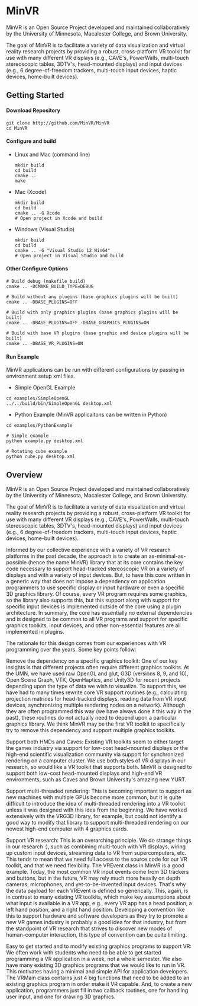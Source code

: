 # MinVR

MinVR is an Open Source Project developed and maintained collaboratively by the University of Minnesota, Macalester College, and Brown University.

The goal of MinVR is to facilitate a variety of data visualization and virtual reality research projects by providing a robust, cross-platform VR toolkit for use with many different VR displays (e.g., CAVE's, PowerWalls, multi-touch stereoscopic tables, 3DTV's, head-mounted displays) and input devices (e.g., 6 degree-of-freedom trackers, multi-touch input devices, haptic devices, home-built devices).

## Getting Started

#### Download Repository

  ```
  git clone http://github.com/MinVR/MinVR
  cd MinVR
  ```
  
#### Configure and build

* Linux and Mac (command line)

    ```
    mkdir build
    cd build
    cmake ..
    make
    ```
    
* Mac (Xcode)

    ```
    mkdir build
    cd build
    cmake .. -G Xcode
    # Open project in Xcode and build
    ```
    
* Windows (Visual Studio)

    ```
    mkdir build
    cd build
    cmake .. -G "Visual Studio 12 Win64"
    # Open project in Visual Studio and build
    ```

#### Other Configure Options

  ```
  # Build debug (makefile build)
  cmake .. -DCMAKE_BUILD_TYPE=DEBUG
  
  # Build without any plugins (base graphics plugins will be built)
  cmake .. -DBASE_PLUGINS=OFF

  # Build with only graphics plugins (base graphics plugins will be built)
  cmake .. -DBASE_PLUGINS=OFF -DBASE_GRAPHICS_PLUGINS=ON
  
  # Build with base VR plugins (base graphic and device plugins will be built)
  cmake .. -DBASE_VR_PLUGINS=ON
  ```

#### Run Example

MinVR applications can be run with different configurations by passing in environment setup xml files.

* Simple OpenGL Example

```
cd examples/SimpleOpenGL
../../build/bin/SimpleOpenGL desktop.xml
```

* Python Example (MinVR applicaitons can be written in Python)

```
cd examples/PythonExample

# Simple example
python example.py desktop.xml

# Rotating cube example
python cube.py desktop.xml
```

## Overview

MinVR is an Open Source Project developed and maintained collaboratively by the University of Minnesota, Macalester College, and Brown University.

The goal of MinVR is to facilitate a variety of data visualization and virtual reality research projects by providing a robust, cross-platform VR toolkit for use with many different VR displays (e.g., CAVE's, PowerWalls, multi-touch stereoscopic tables, 3DTV's, head-mounted displays) and input devices (e.g., 6 degree-of-freedom trackers, multi-touch input devices, haptic devices, home-built devices).

Informed by our collective experience with a variety of VR research platforms in the past decade, the approach is to create an as-minimal-as-possible (hence the name MinVR) library that at its core contains the key code necessary to support head-tracked stereoscopic VR on a variety of displays and with a variety of input devices.  But, to have this core written in a generic way that does not impose a dependency on application programmers to use specific display or input hardware or even a specific 3D graphics library.  Of course, every VR program requires some graphics, so the library also supports this, but this support along with support for specific input devices is implemented outside of the core using a plugin architecture.  In summary, the core has essentially no external dependencies and is designed to be common to all VR programs and support for specific graphics toolkits, input devices, and other non-essential features are all implemented in plugins.

The rationale for this design comes from our experiences with VR programming over the years.  Some key points follow:

Remove the dependency on a specific graphics toolkit:  One of our key insights is that different projects often require different graphics toolkits.  At the UMN, we have used raw OpenGL and glut, G3D (versions 8, 9, and 10), Open Scene Graph, VTK, OpenHaptics, and Unity3D for recent projects depending upon the type of data we wish to visualize.  To support this, we have had to many times rewrite core VR support routines (e.g., calculating projection matrices for head-tracked displays, reading data from VR input devices, synchronizing multiple rendering nodes on a network).  Although they are often programmed this way (we have always done it this way in the past), these routines do not actually need to depend upon a particular graphics library. We think MinVR may be the first VR toolkit to specifically try to remove this dependency and support multiple graphics toolkits.  

Support both HMDs and Caves:  Existing VR toolkits seem to either target the games industry via support for low-cost head-mounted displays or the high-end scientific visualization community via support for synchronized rendering on a computer cluster.  We use both styles of VR displays in our research, so would like a VR toolkit that supports both.  MinVR is designed to support both low-cost head-mounted displays and high-end VR environments, such as Caves and Brown University's amazing new YURT.

Support multi-threaded rendering:  This is becoming important to support as new machines with multiple GPUs become more common, but it is quite difficult to introduce the idea of multi-threaded rendering into a VR toolkit unless it was designed with this idea from the beginning.  We have worked extensively with the VRG3D library, for example, but could not identify a good way to modify that library to support multi-threaded rendering on our newest high-end computer with 4 graphics cards.

Support VR research:  This is an overarching principle.  We do strange things in our research :), such as combining multi-touch with VR displays, wiring up custom input devices, streaming data to VR from supercomputers, etc.  This tends to mean that we need full access to the source code for our VR toolkit, and that we need flexibility.  The VREvent class in MinVR is a good example.  Today, the most common VR input events come from 3D trackers and buttons, but in the future, VR may rely much more heavily on depth cameras, microphones, and yet-to-be-invented input devices.  That's why the data payload for each VREvent is defined so generically.  This, again, is in contrast to many existing VR toolkits, which make key assumptions about what input is available in a VR app, e.g., every VR app has a head position, a left hand position, and a right hand position.  Developing a convention like this to support hardware and software developers as they try to promote a new VR games industry is probably a good idea for that industry, but from the standpoint of VR research that strives to discover new modes of human-computer interaction, this type of convention can be quite limiting.

Easy to get started and to modify existing graphics programs to support VR:  We often work with students who need to be able to get started programming a VR application in a week, not a whole semester.  We also have many existing 3D graphics programs that we would like to run in VR.  This motivates having a minimal and simple API for application developers.  The VRMain class contains just 4 big functions that need to be added to an existing graphics program in order make it VR capable.  And, to create a new application, programmers just fill in two callback routines, one for handling user input, and one for drawing 3D graphics.











